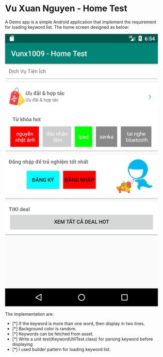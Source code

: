 # Vu Xuan Nguyen - Home Test

A Demo app is a simple Android application that implement the requirement for loading keyword list.
The home screen designed as below:

 ![](./homeScreen.png)

The implementation are:

 * [*] If the keyword is more than one word, then display in two lines.
 * [*] Background color is random.
 * [*] Keywords can be fetched from asset.
 * [*] Write a unit test(KeywordUtilTest.class) for parsing keyword before displaying
 * [*] I used builder pattern for loading keyword list.
